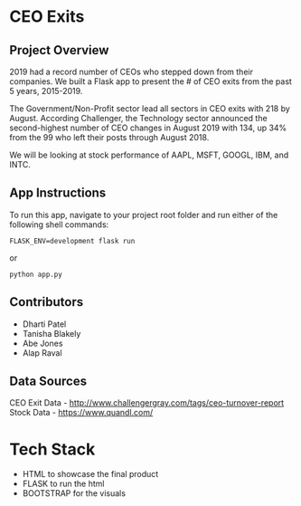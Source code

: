 # CEO Exits

## Project Overview

2019 had a record number of CEOs who stepped down from their companies. We built a Flask app to present the # of CEO exits from the past 5 years, 2015-2019.

The Government/Non-Profit sector lead all sectors in CEO exits with 218 by August. According Challenger, the Technology sector announced the second-highest number of CEO changes in August 2019 with 134, up 34% from the 99 who left their posts through August 2018.

We will be looking at stock performance of AAPL, MSFT, GOOGL, IBM, and INTC.

## App Instructions

To run this app, navigate to your project root folder and run either of the following shell commands:
```
FLASK_ENV=development flask run
```
or
```
python app.py
```

## Contributors

* Dharti Patel
* Tanisha Blakely
* Abe Jones
* Alap Raval

## Data Sources

CEO Exit Data - http://www.challengergray.com/tags/ceo-turnover-report
Stock Data - https://www.quandl.com/

# Tech Stack
* HTML to showcase the final product
* FLASK to run the html
* BOOTSTRAP for the visuals